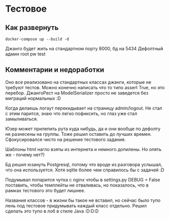 # Тестовое

## Как развернуть
```shell script
docker-compose up --build -d
```
Джанго будет жить на стандартном порту 8000, бд на 5434
Дефолтный админ root pw test

## Комментарии и недоработки
Оно все реализовано на стандартных классах джанги, которые не требуют тестов. 
Можно конечно написать что то типо assert True, но это перебор.
ДжангоРест на ModelSerializer просто не заведется без миграций нормальных :D

Когда делаешь логаут перекидывает на страницу admin/logout. Не стал с этим парится,
знаю что легко пофиксить, но глаз уже стал замыливаться.

Юзер может прилепить рута куда нибудь, да и они вообще по дефолту не разнесены на группы.
Тоже решил оставить до лучших времен. Сфокусировался чисто на решение тестового задания.

Шаблоны html нагло взяты из интернета и немного допилены. Но опять же - почему нет?)

Бд решил юзануть Postgresql, потому что вроде из разговора услышал, что она используется.
Хотя sqlite более чем справилось бы с задачей :D

Подумывал попарится чутка с nginx чтобы в settings.py DEBUG = False поставить,
чтобы темплейты не отваливась, но показалось, что в рамках тестового это будет лишнее.

Названия классов - в жизни бы такое не вставил, но сейчас было тупо лень под
тестовое придумывать каждый класс отдельно. Решил сделать это тупо в лоб в стиле Java :D:D:D